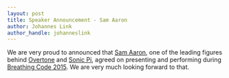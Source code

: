 ```yaml
---
layout: post
title: Speaker Announcement - Sam Aaron
author: Johannes Link
author_handle: johanneslink
---
```


We are very proud to announced that [Sam Aaron](http://sam.aaron.name/), one of the leading
figures behind [Overtone](http://overtone.github.io/) and
[Sonic Pi](http://sonic-pi.net/), agreed on presenting and
performing during [Breathing Code 2015](/). We are very much looking forward to that.
